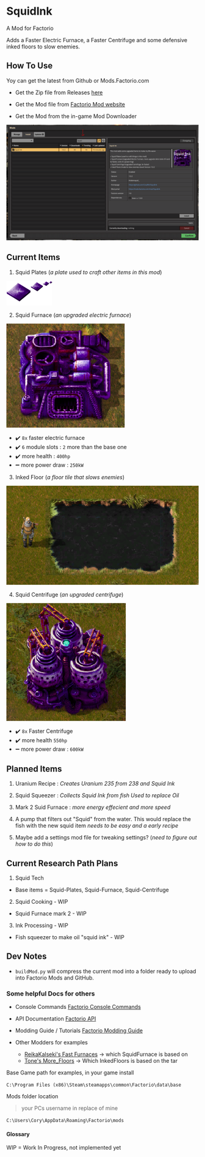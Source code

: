 # SquidInk

A Mod for Factorio

Adds a Faster Electric Furnace, a Faster Centrifuge and some defensive inked floors to slow enemies.

## How To Use

Yoy can get the latest from Github or Mods.Factorio.com

- Get the Zip file from Releases [here](https://github.com/Coryf65/SquidInk/releases)

- Get the Mod file from [Factorio Mod website](https://mods.factorio.com/mod/SquidInk)

- Get the Mod from the in-game Mod Downloader 

![in game mod launcher](/imagesForReadme/in_game_launcher.PNG)


## Current Items

1. Squid Plates (*a plate used to craft other items in this mod*)

  ![Purple Squid Plates, an upgraded iron plate](SquidInk_/graphics/icons/squid-plate.png)

2. Squid Furnace (*an upgraded electric furnace*)

  ![A Purple Squid Furnace](imagesForReadme/squid-furnace.png)

  - :heavy_check_mark: `8x` faster electric furnace 
  - :heavy_check_mark: `6` module slots : `2` more than the base one
  - :heavy_check_mark: more health : `400hp`
  - :heavy_minus_sign: more power draw : `250kW`

3. Inked Floor (*a floor tile that slows enemies*)

  ![A inked floor that slows enemies](imagesForReadme/inked-floors.png)

4. Squid Centrifuge (*an upgraded centrifuge*)

  ![Alt text](imagesForReadme/squid-centrifuge.png)
  
  - :heavy_check_mark: `8x` Faster Centrifuge
  - :heavy_check_mark: more health `550hp`
  - :heavy_minus_sign: more power draw : `600kW`

## Planned Items

1. Uranium Recipe : *Creates Uranium 235 from 238 and Squid Ink*

2. Squid Squeezer : *Collects Squid Ink from fish Used to replace Oil*

3. Mark 2 Suid Furnace : *more energy effecient and more speed*

4. A pump that filters out "Squid" from the water. This would replace the fish with the new squid item *needs to be easy and a early recipe*

5. Maybe add a settings mod file for tweaking settings? (*need to figure out how to do this*)

## Current Research Path Plans

1. Squid Tech
  - Base items = Squid-Plates, Squid-Furnace, Squid-Centrifuge

2. Squid Cooking - WIP

  - Squid Furnace mark 2 - WIP
  
3. Ink Processing - WIP

  - Fish squeezer to make oil "squid ink" - WIP

## Dev Notes

- `buildMod.py` will compress the current mod into a folder ready to upload into Factorio Mods and GitHub.

### Some helpful Docs for others

- Console Commands
[Factorio Console Commands](https://wiki.factorio.com/Console)

- API Documentation
[Factorio API](https://lua-api.factorio.com/latest/)

- Modding Guide / Tutorials
[Factorio Modding Guide](https://wiki.factorio.com/Modding)

- Other Modders for examples
  - [ReikaKalseki's Fast Furnaces](https://github.com/ReikaKalseki/FastFurnaces) -> which SquidFurnace is based on
  - [Tone's More_Floors](https://mods.factorio.com/mod/More_Floors) -> Which InkedFloors is based on the tar

Base Game path for examples, in your game install

  `C:\Program Files (x86)\Steam\steamapps\common\Factorio\data\base`

Mods folder location 
  > your PCs username in replace of mine

`C:\Users\Cory\AppData\Roaming\Factorio\mods`

#### Glossary

WIP = Work In Progress, not implemented yet
